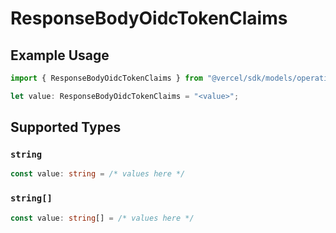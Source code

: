 # ResponseBodyOidcTokenClaims

## Example Usage

```typescript
import { ResponseBodyOidcTokenClaims } from "@vercel/sdk/models/operations";

let value: ResponseBodyOidcTokenClaims = "<value>";
```

## Supported Types

### `string`

```typescript
const value: string = /* values here */
```

### `string[]`

```typescript
const value: string[] = /* values here */
```

